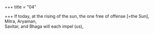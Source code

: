 +++
title = "04"

+++
If today, at the rising of the sun, the one free of offense [=the Sun],  Mitra, Aryaman,  
Savitar, and Bhaga will each impel (us),  